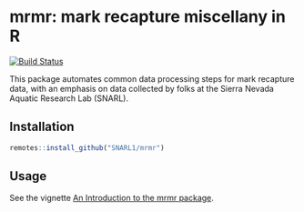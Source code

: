 
# mrmr: mark recapture miscellany in R

[![Build
Status](https://travis-ci.org/SNARL1/mrmr.svg?branch=master)](https://travis-ci.org/SNARL1/mrmr)

This package automates common data processing steps for mark recapture
data, with an emphasis on data collected by folks at the Sierra Nevada
Aquatic Research Lab (SNARL).

## Installation

``` r
remotes::install_github("SNARL1/mrmr")
```

## Usage

See the vignette [An Introduction to the mrmr
package](vignettes/intro-to-mrmr.Rmd).
